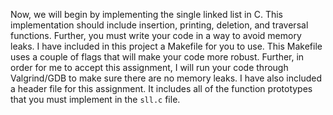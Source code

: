 Now, we will begin by implementing the single linked list in C. This implementation should include insertion, printing, deletion, and traversal functions. Further, you must write your code in a way to avoid memory leaks. I have included in this project a Makefile for you to use. This Makefile uses a couple of flags that will make your code more robust. Further, in order for me to accept this assignment, I will run your code through Valgrind/GDB to make sure there are no memory leaks. I have also included a header file for this assignment. It includes all of the function prototypes that you must implement in the `sll.c` file. 